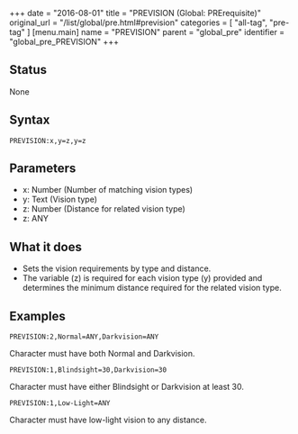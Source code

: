 +++
date = "2016-08-01"
title = "PREVISION (Global: PRErequisite)"
original_url = "/list/global/pre.html#prevision"
categories = [ "all-tag", "pre-tag" ]
[menu.main]
    name = "PREVISION"
    parent = "global_pre"
    identifier = "global_pre_PREVISION"
+++

## Status

None

## Syntax

`PREVISION:x,y=z,y=z`

## Parameters

-   x: Number (Number of matching vision types)
-   y: Text (Vision type)
-   z: Number (Distance for related vision type)
-   z: ANY



What it does
------------

-   Sets the vision requirements by type and distance.
-   The variable (z) is required for each vision type (y) provided and
    determines the minimum distance required for the related
    vision type.

Examples
--------

`PREVISION:2,Normal=ANY,Darkvision=ANY`

Character must have both Normal and Darkvision.

`PREVISION:1,Blindsight=30,Darkvision=30`

Character must have either Blindsight or Darkvision at least 30.

`PREVISION:1,Low-Light=ANY`

Character must have low-light vision to any distance.

